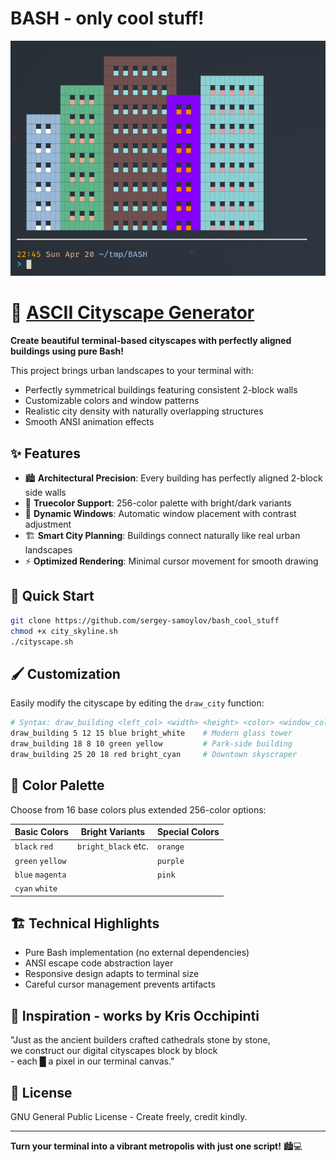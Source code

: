 # BASH - only cool stuff!

![City skyline in pure Bash](img/city_skyline.png)

# 🌆 [ASCII Cityscape Generator](https://github.com/sergey-samoylov/bash_cool_stuff/blob/main/city_skyline.sh)

**Create beautiful terminal-based cityscapes with perfectly aligned buildings using pure Bash!**

This project brings urban landscapes to your terminal with:
- Perfectly symmetrical buildings featuring consistent 2-block walls
- Customizable colors and window patterns
- Realistic city density with naturally overlapping structures
- Smooth ANSI animation effects

## ✨ Features

- 🏙️ **Architectural Precision**: Every building has perfectly aligned 2-block side walls
- 🎨 **Truecolor Support**: 256-color palette with bright/dark variants
- 🌃 **Dynamic Windows**: Automatic window placement with contrast adjustment
- 🏗️ **Smart City Planning**: Buildings connect naturally like real urban landscapes
- ⚡ **Optimized Rendering**: Minimal cursor movement for smooth drawing

## 🚀 Quick Start

```bash
git clone https://github.com/sergey-samoylov/bash_cool_stuff
chmod +x city_skyline.sh
./cityscape.sh
```

## 🖌️ Customization

Easily modify the cityscape by editing the `draw_city` function:

```bash
# Syntax: draw_building <left_col> <width> <height> <color> <window_color>
draw_building 5 12 15 blue bright_white    # Modern glass tower
draw_building 18 8 10 green yellow         # Park-side building
draw_building 25 20 18 red bright_cyan     # Downtown skyscraper
```

## 🌈 Color Palette

Choose from 16 base colors plus extended 256-color options:

| Basic Colors      | Bright Variants     | Special Colors |
|-------------------|---------------------|----------------|
| `black` `red`     | `bright_black` etc. | `orange`       |
| `green` `yellow`  |                     | `purple`       |
| `blue` `magenta`  |                     | `pink`         |
| `cyan` `white`    |                     |                |

## 🏗️ Technical Highlights

- Pure Bash implementation (no external dependencies)
- ANSI escape code abstraction layer
- Responsive design adapts to terminal size
- Careful cursor management prevents artifacts

## 🌟 Inspiration - works by Kris Occhipinti

"Just as the ancient builders crafted cathedrals stone by stone,  
we construct our digital cityscapes block by block  
\- each █ a pixel in our terminal canvas."

## 📜 License

GNU General Public  License - Create freely, credit kindly.

---

**Turn your terminal into a vibrant metropolis with just one script!** 🏙️💻
